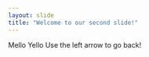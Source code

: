 ```yaml
---
layout: slide
title: "Welcome to our second slide!"
---
```

Mello Yello
Use the left arrow to go back!
